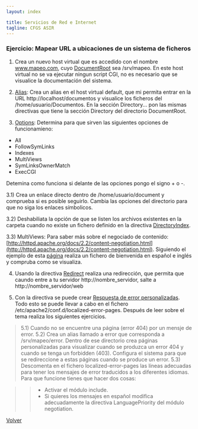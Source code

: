 ```yaml
---
layout: index

title: Servicios de Red e Internet
tagline: CFGS ASIR
---
```

### Ejercicio: Mapear URL a ubicaciones de un sistema de ficheros

1) Crea un nuevo host virtual que es accedido con el nombre 
www.mapeo.com, cuyo [DocumentRoot](http://httpd.apache.org/docs/2.2/mod/core.html#documentroot) sea /srv/mapeo. En este host virtual no se va ejecutar ningun script CGI, no es necesario que se visualice la documentación del sistema.

2) [Alias](http://httpd.apache.org/docs/2.2/mod/mod_alias.html#alias): 
Crea un alias en el host virtual default, que mi permita entrar en la 
URL http://localhost/documentos y visualice los ficheros del 
/home/usuario/Documentos. En la sección Directory... pon las mismas directivas que tiene la sección Directory del directorio DocumentRoot.

3) [Options](http://httpd.apache.org/docs/2.2/mod/core.html#options): Determina para que sirven las siguientes opciones de funcionamieno:

* All
* FollowSymLinks
* Indexes
* MultiViews
* SymLinksOwnerMatch
* ExecCGI

Detemina como funciona si delante de las opciones pongo el signo + o -.

   3.1) Crea un enlace directo dentro de /home/usuario/document y comprueba si es posible seguirlo. Cambia las opciones del directorio para que no siga los enlaces símbolicos.

   3.2) Deshabiliata la opción de que se listen los archivos 
   existentes en la carpeta cuando no existe un fichero definido en la 
   directiva [DirectoryIndex](http://httpd.apache.org/docs/2.2/mod/mod_dir.html#directoryindex).

   3.3) MultiViews: Para saber más sobre el negociado de contenido: 
   [http://httpd.apache.org/docs/2.2/content-negotiation.html](http://httpd.apache.org/docs/2.2/content-negotiation.html). Siguiendo el ejemplo de esta [página](http://www.howtoforge.com/using-apache2-content-negotiation-to-serve-different-languages) realiza un fichero de bienvenida en español e inglés y compruba como se visualiza.

4) Usando la directiva [Redirect](http://httpd.apache.org/docs/2.2/mod/mod_alias.html#redirect) realiza una redirección, que permita que caundo entre a tu servidor http://nombre_servidor, salte a http://nombre_servidor/web

5) Con la directiva  se puede crear [Respuesta de error personalizadas](http://httpd.apache.org/docs/2.2/custom-error.html). Todo esto se puede llevar a cabo en el fichero /etc/apache2/conf.d/localized-error-pages. Después de leer sobre el tema realiza los siguientes ejercicios.

> 5.1) Cuando no se encuentre una página (error 404) por un mensje de error.
> 5.2) Crea un alias llamado a error que corresponda a /srv/mapeo/error. Dentro de ese directorio crea páginas personalizadas para visualizar cuando  se produzca un error 404 y cuando se tenga un forbidden (403). Configura el sistema para que se redireccione a estas páginas cuando se produce un error.
> 5.3) Descomenta en el fichero localized-error-pages las líneas adecuadas para tener los mensajes de error traducidos a los diferentes idiomas. Para que funcione tienes que hacer dos cosas:

> > * Activar el módulo include.
> > * Si quieres los mensajes en español modifica adecuadamente la directiva LanguagePriority del módulo negotiation.


[Volver](index)
